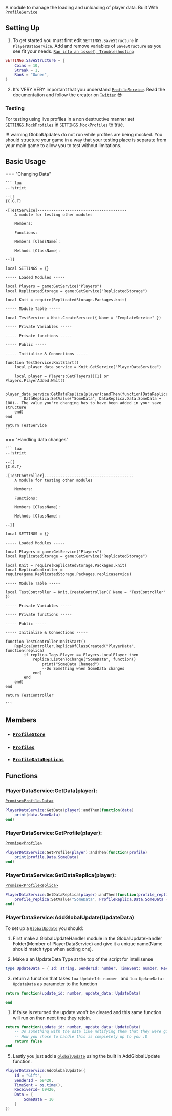 A module to manage the loading and unloading of player data. Built With <a href="https://madstudioroblox.github.io/ProfileService/api/" target="_blank">`ProfileService`</a>

## Setting Up

1. To get started you must first edit `SETTINGS.SaveStructure` in `PlayerDataService`. Add and remove variables of `SaveStructure` as you see fit your needs. <a href="https://madstudioroblox.github.io/ProfileService/troubleshooting/" target="_blank">`Ran into an issue?, Troubleshooting`</a>
```lua
SETTINGS.SaveStructure = {
	Coins = 10,
	Streak = 1,
	Rank = "Owner",
}
```

2. It's VERY VERY important that you understand <a href="https://madstudioroblox.github.io/ProfileService/" target="_blank">`ProfileService`</a>. Read the documentation and follow the creator on <a href="https://twitter.com/LM_loleris" target="_blank">`Twitter`</a> 😎

### Testing

For testing using live profiles in a non destructive manner set 
<a href="https://madstudioroblox.github.io/ProfileService/api/#profilestoremock" target="_blank">`SETTINGS.MockProfiles`</a>
in `SETTINGS.MockProfiles` to true.

!!! warning
	GlobalUpdates do not run while profiles are being mocked. You should structure your game in a way that your testing place is separate from your main game to allow you to test without limitations.

## Basic Usage

=== "Changing Data"

    ``` lua
	--!strict

	--[[
	{C.G.T}

	-[TestService]---------------------------------------
		A module for testing other modules
		
		Members:
		
		Functions:
		
		Members [ClassName]:
		
		Methods [ClassName]:
		
	--]]

	local SETTINGS = {}

	----- Loaded Modules -----

	local Players = game:GetService("Players")
	local ReplicatedStorage = game:GetService("ReplicatedStorage")

	local Knit = require(ReplicatedStorage.Packages.knit)

	----- Module Table -----

	local TestService = Knit.CreateService({ Name = "TemplateService" })

	----- Private Variables -----

	----- Private functions -----

	----- Public -----

	----- Initialize & Connections -----

	function TestService:KnitStart()
		local player_data_service = Knit.GetService("PlayerDataService")

		local player = Players:GetPlayers()[1] or Players.PlayerAdded:Wait()

		player_data_service:GetDataReplica(player):andThen(function(DataReplica)
			DataReplica:SetValue("SomeData", DataReplica.Data.SomeData + 100)-- The value you're changing has to have been added in your save structure
		end)
	end

	return TestService
    ```

=== "Handling data changes"

	``` lua
	--!strict

	--[[
	{C.G.T}

	-[TestController]---------------------------------------
		A module for testing other modules
		
		Members:
		
		Functions:
		
		Members [ClassName]:
		
		Methods [ClassName]:
		
	--]]

	local SETTINGS = {}

	----- Loaded Modules -----

	local Players = game:GetService("Players")
	local ReplicatedStorage = game:GetService("ReplicatedStorage")

	local Knit = require(ReplicatedStorage.Packages.knit)
	local ReplicaController = require(game.ReplicatedStorage.Packages.replicaservice)

	----- Module Table -----

	local TestController = Knit.CreateController({ Name = "TestController" })

	----- Private Variables -----

	----- Private functions -----

	----- Public -----

	----- Initialize & Connections -----

	function TestController:KnitStart()
		ReplicaController.ReplicaOfClassCreated("PlayerData", function(replica)
			if replica.Tags.Player == Players.LocalPlayer then
				replica:ListenToChange("SomeData", function()
					print("SomeData Changed")
					--Do Something when SomeData changes
				end)
			end
		end)
	end

	return TestController

	```

## Members

- ### <a href="https://madstudioroblox.github.io/ProfileService/api/#profilestore" target="_blank">`ProfileStore`</a>
- ### <a href="https://madstudioroblox.github.io/ProfileService/api/#profile" target="_blank">`Profiles`</a>
- ### <a href="https://madstudioroblox.github.io/ReplicaService/api/#replica" target="_blank">`ProfileDataReplicas`</a>

## Functions

### PlayerDataService:GetData(player):
<a href="https://madstudioroblox.github.io/ProfileService/api/#profiledata" target="_blank">`Promise<Profile.Data>`</a>
```lua
PlayerDataService:GetData(player):andThen(function(data)
	print(data.SomeData)
end)
```

### PlayerDataService:GetProfile(player):
<a href="https://madstudioroblox.github.io/ProfileService/api/#profile" target="_blank">`Promise<Profile>`</a>
```lua
PlayerDataService:GetProfile(player):andThen(function(profile)
	print(profile.Data.SomeData)
end)
```

### PlayerDataService:GetDataReplica(player):
<a href="https://madstudioroblox.github.io/ReplicaService/api/#replica" target="_blank">`Promise<ProfileReplica>`</a>
```lua
PlayerDataService:GetDataReplica(player):andThen(function(profile_replica)
	profile_replica:SetValue("SomeData", ProfileReplica.Data.SomeData + 100)
end)
```

### PlayerDataService:AddGlobalUpdate(UpdateData)
To set up a <a href="https://madstudioroblox.github.io/ProfileService/api/#global-updates" target="_blank">`GlobalUpdate`</a> you should:

1. First make a GlobalUpdateHandler module in the GlobalUpdateHandler Folder(Member of PlayerDataService) and give it a unique name(Name should match type when adding one).

2. Make a an UpdateData Type at the top of the script for intellisense
```lua
type UpdateData = { Id: string, SenderId: number, TimeSent: number, RecieverId: number, Data: {} }
```

3. return a function that takes ```lua UpdateId: number ``` and ```lua UpdateData: UpdateData``` as parameter to the function
```lua
return function(update_id: number, update_data: UpdateData)

end
```

1. If false is returned the update won't be cleared and this same function will run on then next time they rejoin.
```lua
return function(update_id: number, update_data: UpdateData)
	-- Do something with the data like notifying them that they were given something
	-- How you chose to handle this is completely up to you :D
	return false 
end
```

5. Lastly you just add a
<a href="https://madstudioroblox.github.io/ProfileService/api/#global-updates" target="_blank">`GlobalUpdate`</a>
using the built in AddGlobalUpdate function.

```lua
PlayerDataService:AddGlobalUpdate({
	Id = "Gift",
	SenderId = 69420,
	TimeSent = os.time(),
	ReceiverId= 69420,
	Data = {
		SomeData = 10
	} 
})
```